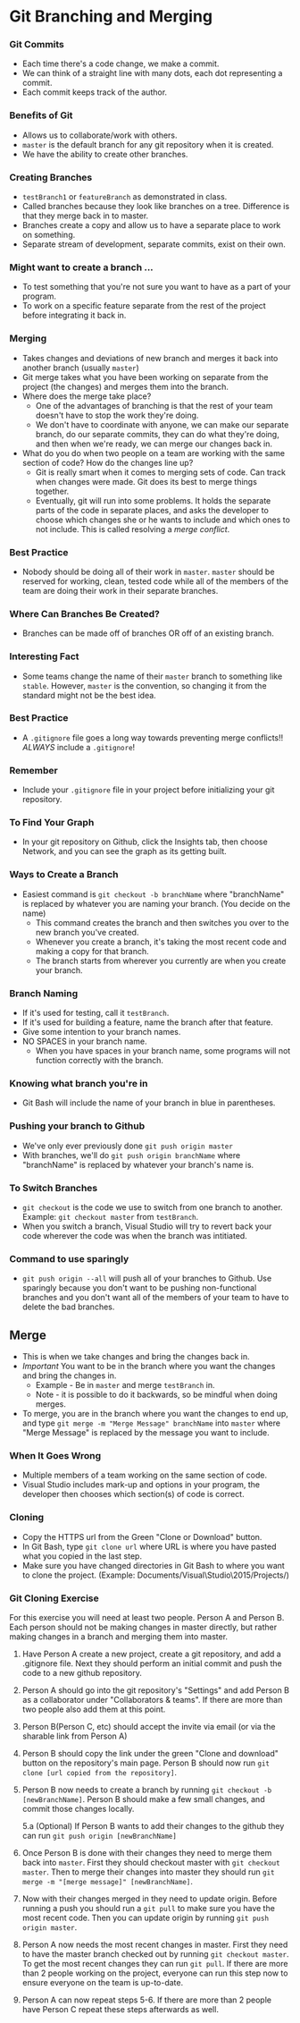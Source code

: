 # Git Branching and Merging
### Git Commits
- Each time there's a code change, we make a commit.
- We can think of a straight line with many dots, each dot representing a commit.
- Each commit keeps track of the author.

### Benefits of Git
- Allows us to collaborate/work with others.
- `master` is the default branch for any git repository when it is created.
- We have the ability to create other branches.

### Creating Branches
- `testBranch1` or `featureBranch` as demonstrated in class.
- Called branches because they look like branches on a tree. Difference is that they merge back in to master.
- Branches create a copy and allow us to have a separate place to work on something.
- Separate stream of development, separate commits, exist on their own.

### Might want to create a branch ...
- To test something that you're not sure you want to have as a part of your program.
- To work on a specific feature separate from the rest of the project before integrating it back in.

### Merging
- Takes changes and deviations of new branch and merges it back into another branch (usually `master`)
- Git merge takes what you have been working on separate from the project (the changes) and merges them into the branch.
- Where does the merge take place? 
  - One of the advantages of branching is that the rest of your team doesn't have to stop the work they're doing.
  - We don't have to coordinate with anyone, we can make our separate branch, do our separate commits, they can do what they're doing, and then when we're ready, we can merge our changes back in.
- What do you do when two people on a team are working with the same section of code? How do the changes line up?
  - Git is really smart when it comes to merging sets of code. Can track when changes were made. Git does its best to merge things together.
  - Eventually, git will run into some problems. It holds the separate parts of the code in separate places, and asks the developer to choose which changes she or he wants to include and which ones to not include. This is called resolving a *merge conflict*.
  
### Best Practice
- Nobody should be doing all of their work in `master`. `master` should be reserved for working, clean, tested code while all of the members of the team are doing their work in their separate branches.

### Where Can Branches Be Created?
- Branches can be made off of branches OR off of an existing branch.

### Interesting Fact
- Some teams change the name of their `master` branch to something like `stable`. However, `master` is the convention, so changing it from the standard might not be the best idea.

### Best Practice
- A `.gitignore` file goes a long way towards preventing merge conflicts!! *ALWAYS* include a `.gitignore`!

### Remember
- Include your `.gitignore` file in your project before initializing your git repository.

### To Find Your Graph
- In your git repository on Github, click the Insights tab, then choose Network, and you can see the graph as its getting built.

### Ways to Create a Branch
- Easiest command is `git checkout -b branchName` where "branchName" is replaced by whatever you are naming your branch. (You decide on the name) 
  - This command creates the branch and then switches you over to the new branch you've created.
  - Whenever you create a branch, it's taking the most recent code and making a copy for that branch.
  - The branch starts from wherever you currently are when you create your branch.
  
### Branch Naming
- If it's used for testing, call it `testBranch`.
- If it's used for building a feature, name the branch after that feature.
- Give some intention to your branch names.
- NO SPACES in your branch name. 
  - When you have spaces in your branch name, some programs will not function correctly with the branch.

### Knowing what branch you're in
- Git Bash will include the name of your branch in blue in parentheses.

### Pushing your branch to Github
- We've only ever previously done `git push origin master`
- With branches, we'll do `git push origin branchName` where "branchName" is replaced by whatever your branch's name is.

### To Switch Branches
- `git checkout` is the code we use to switch from one branch to another. Example: `git checkout master` from `testBranch`.
- When you switch a branch, Visual Studio will try to revert back your code wherever the code was when the branch was intitiated.

### Command to use sparingly
- `git push origin --all` will push all of your branches to Github. Use sparingly because you don't want to be pushing non-functional branches and you don't want all of the members of your team to have to delete the bad branches.

## Merge
- This is when we take changes and bring the changes back in.
- *Important* You want to be in the branch where you want the changes and bring the changes in.
  - Example - Be in `master` and merge `testBranch` in.
  - Note - it is possible to do it backwards, so be mindful when doing merges.
- To merge, you are in the branch where you want the changes to end up, and type `git merge -m "Merge Message" branchName` into `master` where "Merge Message" is replaced by the message you want to include.

### When It Goes Wrong
- Multiple members of a team working on the same section of code.
- Visual Studio includes mark-up and options in your program, the developer then chooses which section(s) of code is correct.

### Cloning
- Copy the HTTPS url from the Green "Clone or Download" button.
- In Git Bash, type `git clone url` where URL is where you have pasted what you copied in the last step.
- Make sure you have changed directories in Git Bash to where you want to clone the project. (Example: Documents/Visual\Studio\2015/Projects/)

### Git Cloning Exercise
   For this exercise you will need at least two people. Person A and Person B. Each person should not be making changes in master directly, but rather making changes in a branch and merging them into master.

1. Have Person A create a new project, create a git repository, and add a .gitignore file. Next they should perform an initial commit and push the code to a new github repository.

2. Person A should go into the git repository's "Settings" and add Person B as a collaborator under "Collaborators & teams". If there are more than two people also add them at this point.

3. Person B(Person C, etc) should accept the invite via email (or via the sharable link from Person A)

4. Person B should copy the link under the green "Clone and download" button on the repository's main page. Person B should now run `git clone [url copied from the repository]`.
    
5. Person B now needs to create a branch by running `git checkout -b [newBranchName]`. Person B should make a few small changes, and commit those changes locally.

    5.a (Optional) If Person B wants to add their changes to the github they can run `git push origin [newBranchName]`

6. Once Person B is done with their changes they need to merge them back into `master`. First they should checkout master with `git checkout master`. Then to merge their changes into master they should run `git merge -m "[merge message]" [newBranchName]`.

7. Now with their changes merged in they need to update origin. Before running a push you should run a `git pull` to make sure you have the most recent code. Then you can update origin by running `git push origin master`.

8. Person A now needs the most recent changes in master. First they need to have the master branch checked out by running `git checkout master`. To get the most recent changes they can run  `git pull`. If there are more than 2 people working on the project, everyone can run this step now to ensure everyone on the team is up-to-date.

9. Person A can now repeat steps 5-6. If there are more than 2 people have Person C repeat these steps afterwards as well.
